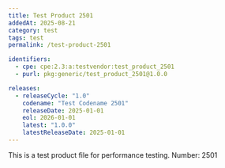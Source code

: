 ```yaml
---
title: Test Product 2501
addedAt: 2025-08-21
category: test
tags: test
permalink: /test-product-2501

identifiers:
  - cpe: cpe:2.3:a:testvendor:test_product_2501
  - purl: pkg:generic/test_product_2501@1.0.0

releases:
  - releaseCycle: "1.0"
    codename: "Test Codename 2501"
    releaseDate: 2025-01-01
    eol: 2026-01-01
    latest: "1.0.0"
    latestReleaseDate: 2025-01-01
---
```


This is a test product file for performance testing. Number: 2501
